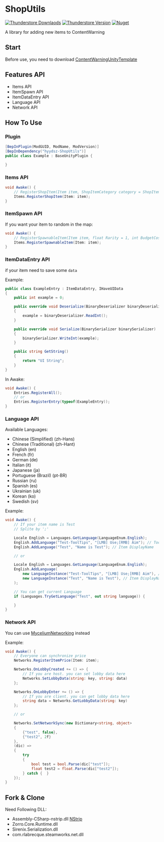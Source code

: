 # ShopUtils

[![Thunderstore Downlaods](https://img.shields.io/badge/DOWNLOADS-70k-blue?logo=thunderstore&logoColor=white&style=for-the-badge)](https://thunderstore.io/c/content-warning/p/hyydsz/ShopUtils)
[![Thunderstore Version](https://img.shields.io/badge/THUNDERSTORE-V1.0.8-blue?logo=thunderstore&logoColor=white&style=for-the-badge)](https://thunderstore.io/c/content-warning/p/hyydsz/ShopUtils/versions)
[![Nuget](https://img.shields.io/badge/NUGET-DOWNLOAD-00ee00?logo=nuget&logoColor=white&style=for-the-badge)](https://www.nuget.org/packages/ShopUtils)

A library for adding new items to ContentWarning

## Start
Before use, you need to download [ContentWarningUnityTemplate](https://github.com/hyydsz/ContentWarningUnityTemplate)

## Features API
- Items API
- ItemSpawn API
- ItemDataEntry API
- Language API
- Network API

## How To Use
### Plugin
```csharp
[BepInPlugin(ModGUID, ModName, ModVersion)]
[BepInDependency("hyydsz-ShopUtils")]
public class Example : BaseUnityPlugin {

}
```

### Items API
```csharp
void Awake() {
    // RegisterShopItem(Item item, ShopItemCategory category = ShopItemCategory.Invalid, int price = -1)
    Items.RegisterShopItem(Item: item);
}
```

### ItemSpawn API
If you want your item to random in the map: 
```csharp
void Awake() {
    // RegisterSpawnableItem(Item item, float Rarity = 1, int BudgetCost = 1)
    Items.RegisterSpawnableItem(Item: item);
}
```

### ItemDataEntry API
if your item need to save some `data`

Example:
```csharp
public class ExampleEntry : ItemDataEntry, IHaveUIData
{
    public int example = 0;

    public override void Deserialize(BinaryDeserializer binaryDeserializer)
    {
        example = binaryDeserializer.ReadInt();
    }

    public override void Serialize(BinarySerializer binarySerializer)
    {
        binarySerializer.WriteInt(example);
    }

    public string GetString()
    {
        return "UI String";
    }
}
```

In Awake:
```csharp
void Awake() {
    Entries.RegisterAll();
    // or
    Entries.RegisterEntry(typeof(ExampleEntry));
}
```

### Language API
Available Languages:
- Chinese (Simplified) (zh-Hans)
- Chinese (Traditional) (zh-Hant)
- English (en)
- French (fr)
- German (de)
- Italian (it)
- Japanese (ja)
- Portuguese (Brazil) (pt-BR)
- Russian (ru)
- Spanish (es)
- Ukrainian (uk)
- Korean (ko)
- Swedish (sv)

Example:
```csharp
void Awake() {
    // If your item name is Test
    // Splite by ';'

    Locale English = Languages.GetLanguage(LanguageEnum.English);
    English.AddLanguage("Test-ToolTips", "[LMB] Use;[RMB] Aim"); // ToolTips
    English.AddLanguage("Test", "Name is Test"); // Item DisplayName

    // or

    Locale English = Languages.GetLanguage(LanguageEnum.English);
    English.AddLanguage(
        new LanguageInstance("Test-ToolTips", "[LMB] Use;[RMB] Aim"), // ToolTips
        new LanguageInstance("Test", "Name is Test"), // Item DisplayName
    ); 

    // You can get current Language
    if (Languages.TryGetLanguage("Test", out string language)) {

    }
}
```

### Network API
You can use [MyceliumNetworking](https://github.com/RugbugRedfern/Mycelium-Networking-For-Content-Warning) instead

Example:
```csharp
void Awake() {
    // Everyone can synchronize price
    Networks.RegisterItemPrice(Item: item);

    Networks.OnLobbyCreated += () => {
        // If you are host. you can set lobby data here
        Networks.SetLobbyData(string: key, string: data)
    };

    Networks.OnLobbyEnter += () => {
        // If you are client. you can get lobby data here
        string data = Networks.GetLobbyData(string: key)
    };

    // or

    Networks.SetNetworkSync(new Dictionary<string, object>
    {
        {"test", false},
        {"test2", 2f}
    }, 
    (dic) =>
    {
        try
        {
            bool test = bool.Parse(dic["test"]);
            float test2 = float.Parse(dic["test2"]);
        } catch {  }
    });
}
```

## Fork & Clone
Need Following DLL:
- Assembly-CSharp-nstrip.dll [NStrip](https://github.com/bbepis/NStrip?tab=readme-ov-file)
- Zorro.Core.Runtime.dll
- Sirenix.Serialization.dll
- com.rlabrecque.steamworks.net.dll